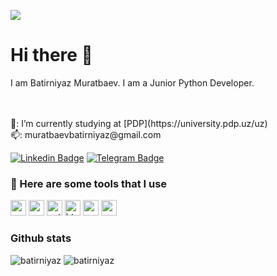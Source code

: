 
![](https://github.com/halfrost/halfrost/blob/master/icons/header_.png)

  

# Hi there 👋

  

I am Batirniyaz Muratbaev. I am a Junior Python Developer.

<br  />

  
<br  />
 🏢: I’m currently studying at [PDP](https://university.pdp.uz/uz)
<br  />
 📫: muratbaevbatirniyaz@gmail.com
<br  />

[![Linkedin Badge](https://img.shields.io/badge/-Linkedin-blue?style=plastic&logo=Linkedin&logoColor=white&link=www.linkedin.com/in/dilmurod-yangiboev)](https://www.linkedin.com/in/batirniyaz/)
[![Telegram Badge](https://img.shields.io/badge/-Telegram-blue?style=plastic&logo=telegram&logoColor=white&link=https://t.me/icon_me)](https://t.me/BatirniyazMuratbaev)


<h3>🚀 Here are some tools that I use</h3>

<p  align="left">


<img  src="https://cdn.svgporn.com/logos/postgresql.svg"  alt="postgresql"  width="25"  height="25"  />

<img  src="https://cdn.svgporn.com/logos/mysql.svg"  alt="mysql"  width="25"  height="25"  />

<img  src="https://cdn.svgporn.com/logos/python.svg"  alt="python"  width="25"  height="25"  />

<img  src="https://cdn.svgporn.com/logos/html-5.svg"  alt="html"  width="25"  height="25"  />

<img  src="https://cdn.svgporn.com/logos/css-3.svg"  alt="css"  width="25"  height="25"  />

<img  src="https://cdn.svgporn.com/logos/c-plusplus.svg"  alt="cpp"  width="25"  height="25"  />

</p>

  

### Github stats

<img  src="https://github-readme-stats.vercel.app/api?username=batirniyaz&show_icons=true&theme=tokyonight&icon_color=6392DF&hide=prs"  alt="batirniyaz">
<img  src="https://github-readme-stats.vercel.app/api/top-langs/?username=batirniyaz&show_icons=true&theme=tokyonight&layout=compact"  alt="batirniyaz">
